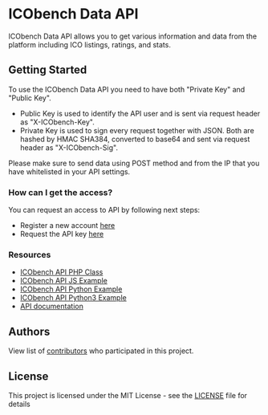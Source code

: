 # ICObench Data API

ICObench Data API allows you to get various information and data from the platform including ICO listings, ratings, and stats.

## Getting Started

To use the ICObench Data API you need to have both "Private Key" and "Public Key".
- Public Key is used to identify the API user and is sent via request header as "X-ICObench-Key".
- Private Key is used to sign every request together with JSON. Both are hashed by HMAC SHA384, converted to base64 and sent via request header as "X-ICObench-Sig".

Please make sure to send data using POST method and from the IP that you have whitelisted in your API settings.

### How can I get the access?
You can request an access to API by following next steps:

- Register a new account [here](https://icobench.com/register)
- Request the API key [here](https://icobench.com/developers)

### Resources

- [ICObench API PHP Class](https://github.com/ICObench/data-api/blob/master/php/ICObenchAPI.php)
- [ICObench API JS Example](https://github.com/ICObench/data-api/blob/master/js/ICObenchAPI.js)
- [ICObench API Python Example](https://github.com/ICObench/data-api/blob/master/python/ICObenchAPI.py)
- [ICObench API Python3 Example](https://github.com/ICObench/data-api/blob/master/python3/ICObenchAPIpy3.py)
- [API documentation](https://icobench.com/developers)

## Authors

View list of [contributors](https://github.com/ICObench/data-api/graphs/contributors) who participated in this project.

## License

This project is licensed under the MIT License - see the [LICENSE](LICENSE) file for details
